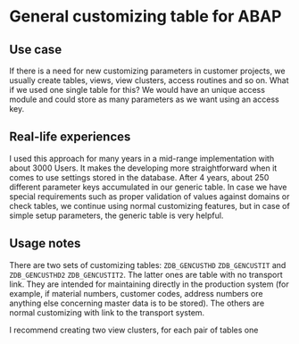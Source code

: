 # General customizing table for ABAP
## Use case
If there is a need for new customizing parameters in customer projects, we usually create tables, views, view clusters, access routines and so on. What if we used one single table for this? We would have an unique access module and could store as many parameters as we want using an access key. 

## Real-life experiences
I used this approach for many years in a mid-range implementation with about 3000 Users. It makes the developing more straightforward when it comes to use settings stored in the database. After 4 years, about 250 different parameter keys accumulated in our generic table. In case we have special requirements such as proper validation of values against domains or check tables, we continue using normal customizing features, but in case of simple setup parameters, the generic table is very helpful.

## Usage notes
There are two sets of customizing tables: `ZDB_GENCUSTHD` `ZDB_GENCUSTIT` and `ZDB_GENCUSTHD2` `ZDB_GENCUSTIT2`. The latter ones are table with no transport link. They are intended for maintaining directly in the production system (for example, if material numbers, customer codes, address numbers ore anything else concerning master data is to be stored). The others are normal customizing with link to the transport system.

I recommend creating two view clusters, for each pair of tables one
